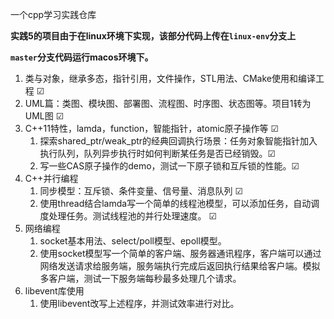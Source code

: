 一个cpp学习实践仓库

**实践5的项目由于在linux环境下实现，该部分代码上传在`linux-env`分支上**

**`master`分支代码运行macos环境下。**

1. 类与对象，继承多态，指针引用，文件操作，STL用法、CMake使用和编译工程 &#9745; 
2. UML篇：类图、模块图、部署图、流程图、时序图、状态图等。项目1转为UML图 &#9745; 
3. C++11特性，lamda，function，智能指针，atomic原子操作等 &#9745; 
	1. 探索shared_ptr/weak_ptr的经典回调执行场景：任务对象智能指针加入执行队列，队列异步执行时如何判断某任务是否已经销毁。&#9745; 
	2. 写一些CAS原子操作的demo，测试一下原子锁和互斥锁的性能。&#9745; 
4. C++并行编程
	1. 同步模型：互斥锁、条件变量、信号量、消息队列 &#9745; 
	2. 使用thread结合lamda写一个简单的线程池模型，可以添加任务，自动调度处理任务。测试线程池的并行处理速度。 &#9745; 
5. 网络编程
	1. socket基本用法、select/poll模型、epoll模型。
	2. 使用socket模型写一个简单的客户端、服务器通讯程序，客户端可以通过网络发送请求给服务端，服务端执行完成后返回执行结果给客户端。模拟多客户端，测试一下服务端每秒最多处理几个请求。
6. libevent库使用
	1. 使用libevent改写上述程序，并测试效率进行对比。